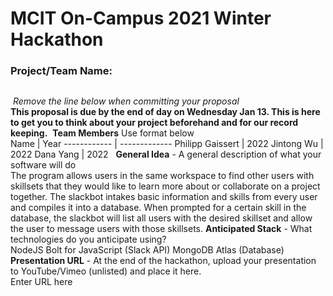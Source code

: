 # MCIT On-Campus 2021 Winter Hackathon  
### Project/Team Name:
##  
​
*Remove the line below when committing your proposal*  
**This proposal is due by the end of day on Wednesday Jan 13. This is here to get you to think about your project beforehand and for our record keeping.**
​
**Team Members**  Use format below  
Name | Year
------------ | -------------
Philipp Gaissert | 2022
Jintong Wu | 2022
Dana Yang | 2022
​
​
**General Idea**  - A general description of what your software will do  
The program allows users in the same workspace to find other users with skillsets that they would like to learn more about or collaborate on a project together. The slackbot intakes basic information and skills from every user and compiles it into a database. When prompted for a certain skill in the database, the slackbot will list all users with the desired skillset and allow the user to message users with those skillsets.
​
**Anticipated Stack** - What technologies do you anticipate using?  
NodeJS
Bolt for JavaScript (Slack API)
MongoDB Atlas (Database)
​
**Presentation URL** - At the end of the hackathon, upload your presentation to YouTube/Vimeo (unlisted) and place it here.  
Enter URL here
